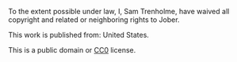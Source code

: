 To the extent possible under law, I, Sam Trenholme, have waived all 
copyright and related or neighboring rights to Jober. 

This work is published from: United States.

This is a public domain or [CC0](http://creativecommons.org/publicdomain/zero/1.0/) license.

